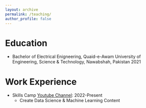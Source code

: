 ```yaml
---
layout: archive
permalink: /teaching/
author_profile: false
---
```



Education
======

* Bachelor of Electrical Enigneering, Quaid-e-Awam University of Engineering, Science & Technology, Nawabshah, Pakistan 2021

Work Experience
======

* Skills Camp [Youtube Channel](https://www.youtube.com/@skillscamp/featured): 2022-Present
  * Create Data Science & Machine Learning Content
  